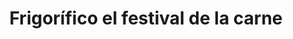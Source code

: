 ---
title: "Frigorífico el festival de la carne"
url: /puerto-la-cruz/frigorifico-el-festival-de-la-carne/
shop: Metzgerei
---